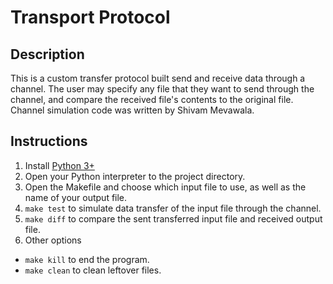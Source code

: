 # Transport Protocol

## Description
This is a custom transfer protocol built send and receive data through a channel. The user may specify any file that they want to send through the channel, and compare the received file's contents to the original file. Channel simulation code was written by Shivam Mevawala. 

## Instructions
1. Install [Python 3+](https://www.python.org/downloads/)
2. Open your Python interpreter to the project directory.
3. Open the Makefile and choose which input file to use, as well as the name of your output file.
4. `make test` to simulate data transfer of the input file through the channel.
5. `make diff` to compare the sent transferred input file and received output file.
6. Other options
  - `make kill` to end the program.
  - `make clean` to clean leftover files.
